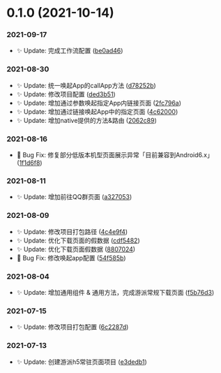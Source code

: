 # 0.1.0 (2021-10-14)


### 2021-09-17

* ✨ Update: 完成工作流配置 ([be0ad46](https://gitea.zhuawangame.work/upi/fe-h5-static/commit/be0ad46))


### 2021-08-30

* ✨ Update: 统一唤起App的callApp方法 ([d78252b](https://gitea.zhuawangame.work/upi/fe-h5-static/commit/d78252b))
* ✨ Update: 修改项目配置 ([ded3b51](https://gitea.zhuawangame.work/upi/fe-h5-static/commit/ded3b51))
* ✨ Update: 增加通过参数唤起指定App内链接页面 ([2fc796a](https://gitea.zhuawangame.work/upi/fe-h5-static/commit/2fc796a))
* ✨ Update: 增加通过链接唤起App中的指定页面 ([4c62000](https://gitea.zhuawangame.work/upi/fe-h5-static/commit/4c62000))
* ✨ Update: 增加native提供的方法&路由 ([2062c89](https://gitea.zhuawangame.work/upi/fe-h5-static/commit/2062c89))


### 2021-08-16

* 🐛 Bug Fix: 修复部分低版本机型页面展示异常「目前兼容到Android6.x」 ([1f1d6f8](https://gitea.zhuawangame.work/upi/fe-h5-static/commit/1f1d6f8))


### 2021-08-11

* ✨ Update: 增加前往QQ群页面 ([a327053](https://gitea.zhuawangame.work/upi/fe-h5-static/commit/a327053))


### 2021-08-09

* ✨ Update: 修改项目打包路径 ([4c4e9f4](https://gitea.zhuawangame.work/upi/fe-h5-static/commit/4c4e9f4))
* ✨ Update: 优化下载页面的假数据 ([cdf5482](https://gitea.zhuawangame.work/upi/fe-h5-static/commit/cdf5482))
* ✨ Update: 优化下载页面假数据 ([8807024](https://gitea.zhuawangame.work/upi/fe-h5-static/commit/8807024))
* 🐛 Bug Fix: 修改唤起app配置 ([54f585b](https://gitea.zhuawangame.work/upi/fe-h5-static/commit/54f585b))


### 2021-08-04

* ✨ Update: 增加通用组件 & 通用方法，完成游派常规下载页面 ([f5b76d3](https://gitea.zhuawangame.work/upi/fe-h5-static/commit/f5b76d3))


### 2021-07-15

* ✨ Update: 修改项目打包配置 ([6c2287d](https://gitea.zhuawangame.work/upi/fe-h5-static/commit/6c2287d))


### 2021-07-13

* ✨ Update: 创建游派h5常驻页面项目 ([e3dedb1](https://gitea.zhuawangame.work/upi/fe-h5-static/commit/e3dedb1))



